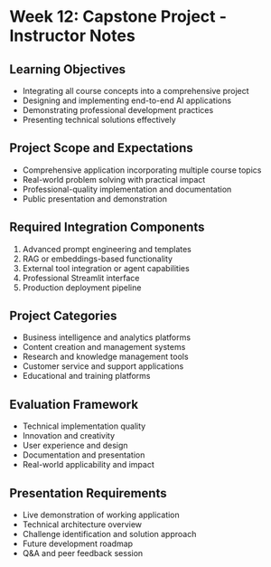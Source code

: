 # Week 12: Capstone Project - Instructor Notes

## Learning Objectives
- Integrating all course concepts into a comprehensive project
- Designing and implementing end-to-end AI applications
- Demonstrating professional development practices
- Presenting technical solutions effectively

## Project Scope and Expectations
- Comprehensive application incorporating multiple course topics
- Real-world problem solving with practical impact
- Professional-quality implementation and documentation
- Public presentation and demonstration

## Required Integration Components
1. Advanced prompt engineering and templates
2. RAG or embeddings-based functionality
3. External tool integration or agent capabilities
4. Professional Streamlit interface
5. Production deployment pipeline

## Project Categories
- Business intelligence and analytics platforms
- Content creation and management systems
- Research and knowledge management tools
- Customer service and support applications
- Educational and training platforms

## Evaluation Framework
- Technical implementation quality
- Innovation and creativity
- User experience and design
- Documentation and presentation
- Real-world applicability and impact

## Presentation Requirements
- Live demonstration of working application
- Technical architecture overview
- Challenge identification and solution approach
- Future development roadmap
- Q&A and peer feedback session 